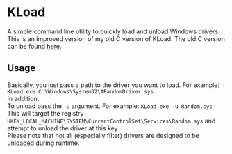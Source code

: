 # KLoad
A simple command line utility to quickly load and unload Windows drivers. This is an improved version of my old C version of KLoad. The old C version can be found [here](https://github.com/DownWithUp/Kload_C).
## Usage
Basically, you just pass a path to the driver you want to load. For example: `KLoad.exe C:\Windows\System32\ARandomDriver.sys`<br>
In addition, <br>
To unload pass the `-u` argument. For example: `KLoad.exe -u Random.sys` This will target the registry `HKEY_LOCAL_MACHINE\SYSTEM\CurrentControlSet\Services\Random.sys` and attempt to unload the driver at this key. <br> Please note that not all (especially filter) drivers are designed to be unloaded during runtime.
